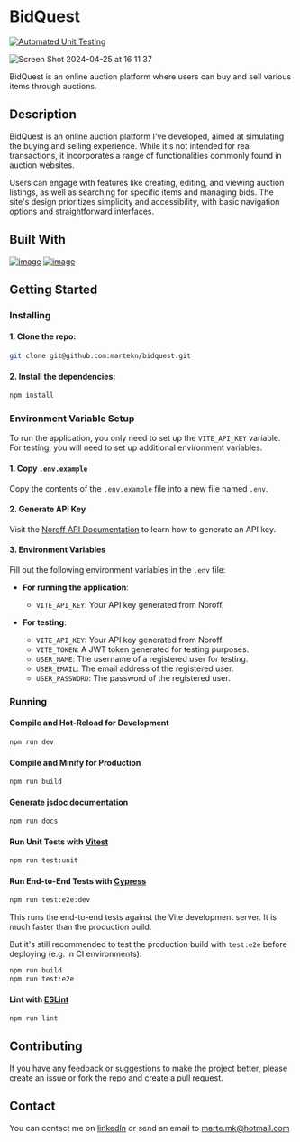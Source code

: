 # BidQuest 

[![Automated Unit Testing](https://github.com/martekn/bidquest/actions/workflows/unit-test.yml/badge.svg)](https://github.com/martekn/bidquest/actions/workflows/unit-test.yml)

![Screen Shot 2024-04-25 at 16 11 37](https://github.com/martekn/bidquest/assets/51702274/92925a6b-5344-4f90-9efb-1694f75bea95)


BidQuest is an online auction platform where users can buy and sell various items through auctions.

## Description

BidQuest is an online auction platform I've developed, aimed at simulating the buying and selling experience. While it's not intended for real transactions, it incorporates a range of functionalities commonly found in auction websites.

Users can engage with features like creating, editing, and viewing auction listings, as well as searching for specific items and managing bids. The site's design prioritizes simplicity and accessibility, with basic navigation options and straightforward interfaces.

## Built With

[![image](https://img.shields.io/badge/Vue%20js-35495E?style=for-the-badge&logo=vuedotjs&logoColor=4FC08D)](https://vuejs.org/)
[![image](https://img.shields.io/badge/Tailwind_CSS-38B2AC?style=for-the-badge&logo=tailwind-css&logoColor=white)](https://tailwindcss.com/)

## Getting Started

### Installing

#### 1. Clone the repo:

```bash
git clone git@github.com:martekn/bidquest.git
```

#### 2. Install the dependencies:

```bash
npm install
```

### Environment Variable Setup

To run the application, you only need to set up the `VITE_API_KEY` variable. For testing, you will need to set up additional environment variables.

#### 1. Copy `.env.example`

Copy the contents of the `.env.example` file into a new file named `.env`.

#### 2. Generate API Key

Visit the [Noroff API Documentation](https://docs.noroff.dev/docs/v2/auth/api-key) to learn how to generate an API key.

#### 3. Environment Variables

Fill out the following environment variables in the `.env` file:

- **For running the application**:

  - `VITE_API_KEY`: Your API key generated from Noroff.

- **For testing**:
  - `VITE_API_KEY`: Your API key generated from Noroff.
  - `VITE_TOKEN`: A JWT token generated for testing purposes.
  - `USER_NAME`: The username of a registered user for testing.
  - `USER_EMAIL`: The email address of the registered user.
  - `USER_PASSWORD`: The password of the registered user.

### Running

#### Compile and Hot-Reload for Development

```bash
npm run dev
```

#### Compile and Minify for Production

```bash
npm run build
```

#### Generate jsdoc documentation

```bash
npm run docs
```

#### Run Unit Tests with [Vitest](https://vitest.dev/)

```bash
npm run test:unit
```

#### Run End-to-End Tests with [Cypress](https://www.cypress.io/)

```bash
npm run test:e2e:dev
```

This runs the end-to-end tests against the Vite development server.
It is much faster than the production build.

But it's still recommended to test the production build with `test:e2e` before deploying (e.g. in CI environments):

```bash
npm run build
npm run test:e2e
```

#### Lint with [ESLint](https://eslint.org/)

```bash
npm run lint
```

## Contributing

If you have any feedback or suggestions to make the project better, please create an issue or fork the repo and create a pull request.

## Contact

You can contact me on [linkedIn](https://www.linkedin.com/in/martekn/) or send an email to marte.mk@hotmail.com

